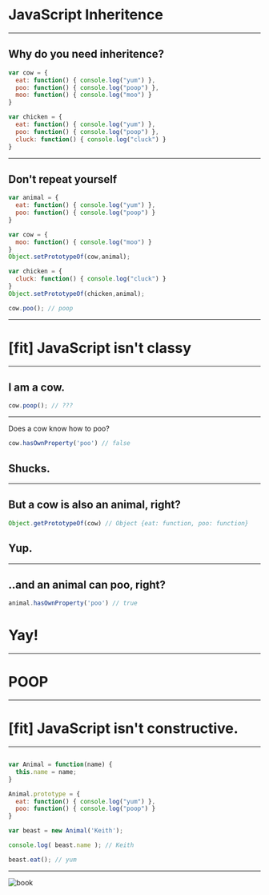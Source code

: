 # JavaScript Inheritence

---

## Why do you need inheritence?

```javascript
var cow = {
  eat: function() { console.log("yum") },
  poo: function() { console.log("poop") },
  moo: function() { console.log("moo") }
}

var chicken = {
  eat: function() { console.log("yum") },
  poo: function() { console.log("poop") },
  cluck: function() { console.log("cluck") }
}
```

---

## Don't repeat yourself

```javascript
var animal = {
  eat: function() { console.log("yum") },
  poo: function() { console.log("poop") }
}

var cow = {
  moo: function() { console.log("moo") }
}
Object.setPrototypeOf(cow,animal);

var chicken = {
  cluck: function() { console.log("cluck") }
}
Object.setPrototypeOf(chicken,animal);

cow.poo(); // poop

```

---

# [fit] JavaScript isn't classy

---

## I am a cow.

```javascript
cow.poop(); // ???
```

---

Does a cow know how to poo?

```javascript
cow.hasOwnProperty('poo') // false
```

## Shucks.

---

## But a cow is also an animal, right?

```javascript
Object.getPrototypeOf(cow) // Object {eat: function, poo: function}
```

## Yup.

---

## ..and an animal can poo, right?

```javascript
animal.hasOwnProperty('poo') // true
```

# Yay!

---

# POOP

---

# [fit] JavaScript isn't constructive.

---

```javascript

var Animal = function(name) {
  this.name = name;
}

Animal.prototype = {
  eat: function() { console.log("yum") },
  poo: function() { console.log("poop") }
}

var beast = new Animal('Keith');

console.log( beast.name ); // Keith

beast.eat(); // yum

```

---

![book](https://github.com/getify/You-Dont-Know-JS/raw/master/this%20&%20object%20prototypes/cover.jpg)
